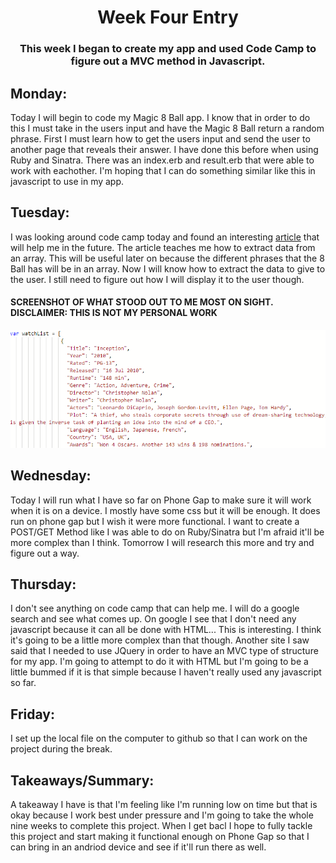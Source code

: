 # <center>Week Four Entry</center>
### <center>This week I began to create my app and used Code Camp to figure out a MVC method in Javascript.</center>
## Monday:
Today I will begin to code my Magic 8 Ball app. I know that in order to do this I must take in the users input and have the Magic 8 Ball return a random phrase. First I must learn how to get the users input and send the user to another page that reveals their answer. I have done this before when using Ruby and Sinatra. There was an index.erb and result.erb that were able to work with eachother. I'm hoping that I can do something similar like this in javascript to use in my app.
## Tuesday: 
I was looking around code camp today and found an interesting [article](https://learn.freecodecamp.org/javascript-algorithms-and-data-structures/functional-programming/use-the-map-method-to-extract-data-from-an-array/) that will help me in the future. The article teaches me how to extract data from an array. This will be useful later on because the different phrases that the 8 Ball has will be in an array. Now I will know how to extract the data to give to the user. I still need to figure out how I will display it to the user though.
#### SCREENSHOT OF WHAT STOOD OUT TO ME MOST ON SIGHT. DISCLAIMER: THIS IS NOT MY PERSONAL WORK
![](/images/data_array.png)
## Wednesday: 
Today I will run what I have so far on Phone Gap to make sure it will work when it is on a device. I mostly have some css but it will be enough.
It does run on phone gap but I wish it were more functional. I want to create a POST/GET Method like I was able to do on Ruby/Sinatra but I'm afraid it'll be more complex than I think. Tomorrow I will research this more and try and figure out a way.
## Thursday:
I don't see anything on code camp that can help me. I will do a google search and see what comes up. On google I see that I don't need any javascript because it can all be done with HTML... This is interesting. I think it's going to be a little more complex than that though. Another site I saw said that I needed to use JQuery in order to have an MVC type of structure for my app. I'm going to attempt to do it with HTML but I'm going to be a little bummed if it is that simple because I haven't really used any javascript so far.
## Friday:
I set up the local file on the computer to github so that I can work on the project during the break.
## Takeaways/Summary:
A takeaway I have is that I'm feeling like I'm running low on time but that is okay because I work best under pressure and I'm going to take the whole nine weeks to complete this project. When I get bacl I hope to fully tackle this project and start making it functional enough on Phone Gap so that I can bring in an andriod device and see if it'll run there as well. 